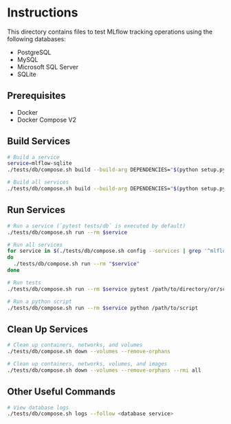 # Instructions

This directory contains files to test MLflow tracking operations using the following databases:

- PostgreSQL
- MySQL
- Microsoft SQL Server
- SQLite

## Prerequisites

- Docker
- Docker Compose V2

## Build Services

```bash
# Build a service
service=mlflow-sqlite
./tests/db/compose.sh build --build-arg DEPENDENCIES="$(python setup.py -q dependencies)" $service

# Build all services
./tests/db/compose.sh build --build-arg DEPENDENCIES="$(python setup.py -q dependencies)"
```

## Run Services

```bash
# Run a service (`pytest tests/db` is executed by default)
./tests/db/compose.sh run --rm $service

# Run all services
for service in $(./tests/db/compose.sh config --services | grep '^mlflow-')
do
  ./tests/db/compose.sh run --rm "$service"
done

# Run tests
./tests/db/compose.sh run --rm $service pytest /path/to/directory/or/script

# Run a python script
./tests/db/compose.sh run --rm $service python /path/to/script
```

## Clean Up Services

```bash
# Clean up containers, networks, and volumes
./tests/db/compose.sh down --volumes --remove-orphans

# Clean up containers, networks, volumes, and images
./tests/db/compose.sh down --volumes --remove-orphans --rmi all
```

## Other Useful Commands

```bash
# View database logs
./tests/db/compose.sh logs --follow <database service>
```
